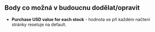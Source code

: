 ## Body co možná v budoucnu dodělat/opravit
- **Purchase USD value for each stock** - hodnota se při každém načtení stránky resetuje na default.
